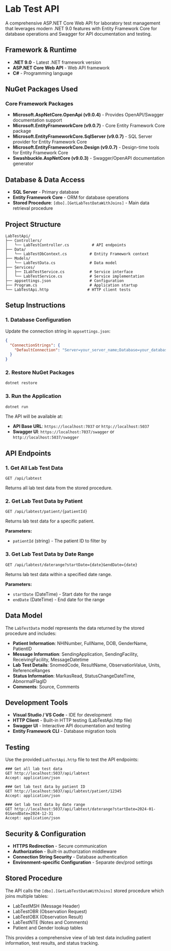 # Lab Test API

A comprehensive ASP.NET Core Web API for laboratory test management that leverages modern .NET 9.0 features with Entity Framework Core for database operations and Swagger for API documentation and testing.

## Framework & Runtime

- **.NET 9.0** - Latest .NET framework version
- **ASP.NET Core Web API** - Web API framework
- **C#** - Programming language

## NuGet Packages Used

### Core Framework Packages
- **Microsoft.AspNetCore.OpenApi (v9.0.4)** - Provides OpenAPI/Swagger documentation support
- **Microsoft.EntityFrameworkCore (v9.0.7)** - Core Entity Framework Core package
- **Microsoft.EntityFrameworkCore.SqlServer (v9.0.7)** - SQL Server provider for Entity Framework Core
- **Microsoft.EntityFrameworkCore.Design (v9.0.7)** - Design-time tools for Entity Framework Core
- **Swashbuckle.AspNetCore (v9.0.3)** - Swagger/OpenAPI documentation generator

## Database & Data Access

- **SQL Server** - Primary database
- **Entity Framework Core** - ORM for database operations
- **Stored Procedure**: `[dbo].[GetLabTestDataWithJoins]` - Main data retrieval procedure

## Project Structure

```
LabTestApi/
├── Controllers/
│   └── LabTestController.cs          # API endpoints
├── Data/
│   └── LabTestDbContext.cs          # Entity Framework context
├── Models/
│   └── LabTestData.cs               # Data model
├── Services/
│   ├── ILabTestService.cs           # Service interface
│   └── LabTestService.cs            # Service implementation
├── appsettings.json                 # Configuration
├── Program.cs                       # Application startup
└── LabTestApi.http                 # HTTP client tests
```

## Setup Instructions

### 1. Database Configuration

Update the connection string in `appsettings.json`:

```json
{
  "ConnectionStrings": {
    "DefaultConnection": "Server=your_server_name;Database=your_database_name;Trusted_Connection=true;TrustServerCertificate=true;"
  }
}
```

### 2. Restore NuGet Packages

```bash
dotnet restore
```

### 3. Run the Application

```bash
dotnet run
```

The API will be available at:
- **API Base URL**: `https://localhost:7037` or `http://localhost:5037`
- **Swagger UI**: `https://localhost:7037/swagger` or `http://localhost:5037/swagger`

## API Endpoints

### 1. Get All Lab Test Data
```
GET /api/labtest
```
Returns all lab test data from the stored procedure.

### 2. Get Lab Test Data by Patient
```
GET /api/labtest/patient/{patientId}
```
Returns lab test data for a specific patient.

**Parameters:**
- `patientId` (string) - The patient ID to filter by

### 3. Get Lab Test Data by Date Range
```
GET /api/labtest/daterange?startDate={date}&endDate={date}
```
Returns lab test data within a specified date range.

**Parameters:**
- `startDate` (DateTime) - Start date for the range
- `endDate` (DateTime) - End date for the range

## Data Model

The `LabTestData` model represents the data returned by the stored procedure and includes:

- **Patient Information**: NHINumber, FullName, DOB, GenderName, PatientID
- **Message Information**: SendingApplication, SendingFacility, ReceivingFacility, MessageDatetime
- **Lab Test Details**: SnomedCode, ResultName, ObservationValue, Units, ReferenceRanges
- **Status Information**: MarkasRead, StatusChangeDateTime, AbnormalFlagID
- **Comments**: Source, Comments

## Development Tools

- **Visual Studio / VS Code** - IDE for development
- **HTTP Client** - Built-in HTTP testing (LabTestApi.http file)
- **Swagger UI** - Interactive API documentation and testing
- **Entity Framework CLI** - Database migration tools

## Testing

Use the provided `LabTestApi.http` file to test the API endpoints:

```http
### Get all lab test data
GET http://localhost:5037/api/labtest
Accept: application/json

### Get lab test data by patient ID
GET http://localhost:5037/api/labtest/patient/12345
Accept: application/json

### Get lab test data by date range
GET http://localhost:5037/api/labtest/daterange?startDate=2024-01-01&endDate=2024-12-31
Accept: application/json
```

## Security & Configuration

- **HTTPS Redirection** - Secure communication
- **Authorization** - Built-in authorization middleware
- **Connection String Security** - Database authentication
- **Environment-specific Configuration** - Separate dev/prod settings

## Stored Procedure

The API calls the `[dbo].[GetLabTestDataWithJoins]` stored procedure which joins multiple tables:

- LabTestMSH (Message Header)
- LabTestOBR (Observation Request)
- LabTestOBX (Observation Result)
- LabTestNTE (Notes and Comments)
- Patient and Gender lookup tables

This provides a comprehensive view of lab test data including patient information, test results, and status tracking.